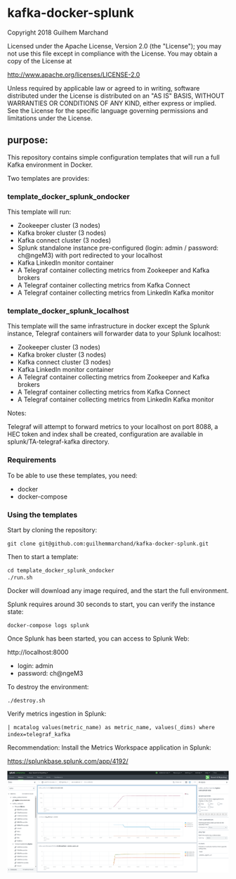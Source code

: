 # kafka-docker-splunk

Copyright 2018 Guilhem Marchand

Licensed under the Apache License, Version 2.0 (the "License");
you may not use this file except in compliance with the License.
You may obtain a copy of the License at

http://www.apache.org/licenses/LICENSE-2.0

Unless required by applicable law or agreed to in writing, software
distributed under the License is distributed on an "AS IS" BASIS,
WITHOUT WARRANTIES OR CONDITIONS OF ANY KIND, either express or implied.
See the License for the specific language governing permissions and
limitations under the License.

## purpose:

This repository contains simple configuration templates that will run a full Kafka environment in Docker.

Two templates are provides:

### template_docker_splunk_ondocker

This template will run:

- Zookeeper cluster (3 nodes)
- Kafka broker cluster (3 nodes)
- Kafka connect cluster (3 nodes)
- Splunk standalone instance pre-configured (login: admin / password: ch@ngeM3) with port redirected to your localhost
- Kafka LinkedIn monitor container
- A Telegraf container collecting metrics from Zookeeper and Kafka brokers
- A Telegraf container collecting metrics from Kafka Connect
- A Telegraf container collecting metrics from LinkedIn Kafka monitor

### template_docker_splunk_localhost

This template will the same infrastructure in docker except the Splunk instance, Telegraf containers will forwarder data to your Splunk localhost:

- Zookeeper cluster (3 nodes)
- Kafka broker cluster (3 nodes)
- Kafka connect cluster (3 nodes)
- Kafka LinkedIn monitor container
- A Telegraf container collecting metrics from Zookeeper and Kafka brokers
- A Telegraf container collecting metrics from Kafka Connect
- A Telegraf container collecting metrics from LinkedIn Kafka monitor

Notes:

Telegraf will attempt to forward metrics to your localhost on port 8088, a HEC token and index shall be created, configuration are available in splunk/TA-telegraf-kafka directory.

### Requirements

To be able to use these templates, you need:

- docker
- docker-compose

### Using the templates

Start by cloning the repository:

```
git clone git@github.com:guilhemmarchand/kafka-docker-splunk.git
```

Then to start a template:

```
cd template_docker_splunk_ondocker
./run.sh
```

Docker will download any image required, and the start the full environment.

Splunk requires around 30 seconds to start, you can verify the instance state:

```
docker-compose logs splunk
```

Once Splunk has been started, you can access to Splunk Web:

http://localhost:8000

- login: admin
- password: ch@ngeM3

To destroy the environment:

```
./destroy.sh
```

Verify metrics ingestion in Splunk:

```
| mcatalog values(metric_name) as metric_name, values(_dims) where index=telegraf_kafka
```

Recommendation: Install the Metrics Workspace application in Splunk:

https://splunkbase.splunk.com/app/4192/

![screen1](./img/screen001.png)
